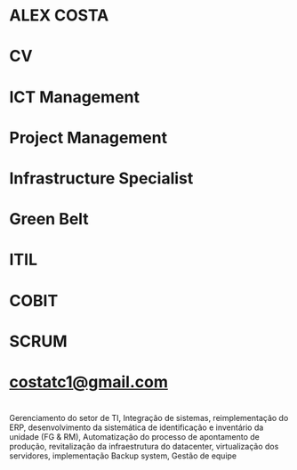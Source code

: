 # ALEX COSTA
# CV
# ICT Management
# Project Management
# Infrastructure Specialist
# Green Belt
# ITIL
# COBIT
# SCRUM
# costatc1@gmail.com
#
Gerenciamento do setor de TI, Integração de sistemas, reimplementação do ERP, desenvolvimento da sistemática de identificação e inventário da unidade (FG & RM), Automatização do processo de apontamento de produção, revitalização da infraestrutura do datacenter, virtualização dos servidores, implementação Backup system, Gestão de equipe

